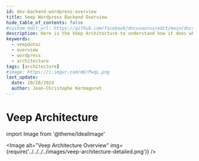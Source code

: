 ```yaml
---
id: dev-backend-wordpress-overview
title: Veep Wordpress Backend Overview
hide_table_of_contents: false
#custom_edit_url: https://github.com/facebook/docusaurus/edit/main/docs/api-doc-markdown.md
description: Here is the Veep Architecture to understand how it does what it does
keywords:
  - veepdotai
  - overview
  - wordpress
  - architecture
tags: [architecture]
#image: https://i.imgur.com/mErPwqL.png
last_update:
  date: 10/28/2024
  author: Jean-Christophe Kermagoret
---
```


# Veep Architecture

<div class="zoom">

import Image from '@theme/IdealImage'

<Image alt="Veep Architecture Overview" img={require('../../../../images/veep-architecture-detailed.png')} />

</div>
